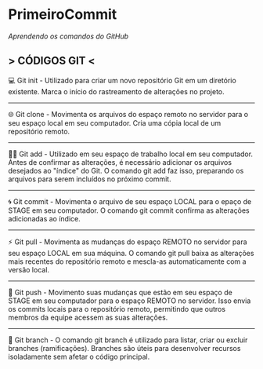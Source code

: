 # PrimeiroCommit
*Aprendendo os comandos do GitHub*

**> CÓDIGOS GIT <**
----------------------------------------------------

💻 Git init - Utilizado para criar um novo repositório Git em um diretório existente. Marca o início do rastreamento de alterações no projeto.

----------------------------------------------------

🌐 Git clone - Movimenta os arquivos do espaço remoto no servidor para o seu espaço local em seu computador. Cria uma cópia local de um repositório remoto.

----------------------------------------------------

👨‍💻 Git add - Utilizado em seu espaço de trabalho local em seu computador. Antes de confirmar as alterações, é necessário adicionar os arquivos desejados ao "índice" do Git. O comando git add faz isso, preparando os arquivos para serem incluídos no próximo commit.

----------------------------------------------------

🌀 Git commit - Movimenta o arquivo de seu espaço LOCAL para o epaço de STAGE em seu computador. O comando git commit confirma as alterações adicionadas ao índice.

----------------------------------------------------

⚡ Git pull - Movimenta as mudanças do espaço REMOTO no servidor para seu espaço LOCAL em sua máquina. O comando git pull baixa as alterações mais recentes do repositório remoto e mescla-as automaticamente com a versão local.

----------------------------------------------------

💾 Git push - Movimento suas mudanças que estão em seu espaço de STAGE em seu computador para o espaço REMOTO no servidor. Isso envia os commits locais para o repositório remoto, permitindo que outros membros da equipe acessem as suas alterações.

----------------------------------------------------

📀 Git branch - O comando git branch é utilizado para listar, criar ou excluir branches (ramificações). Branches são úteis para desenvolver recursos isoladamente sem afetar o código principal.
